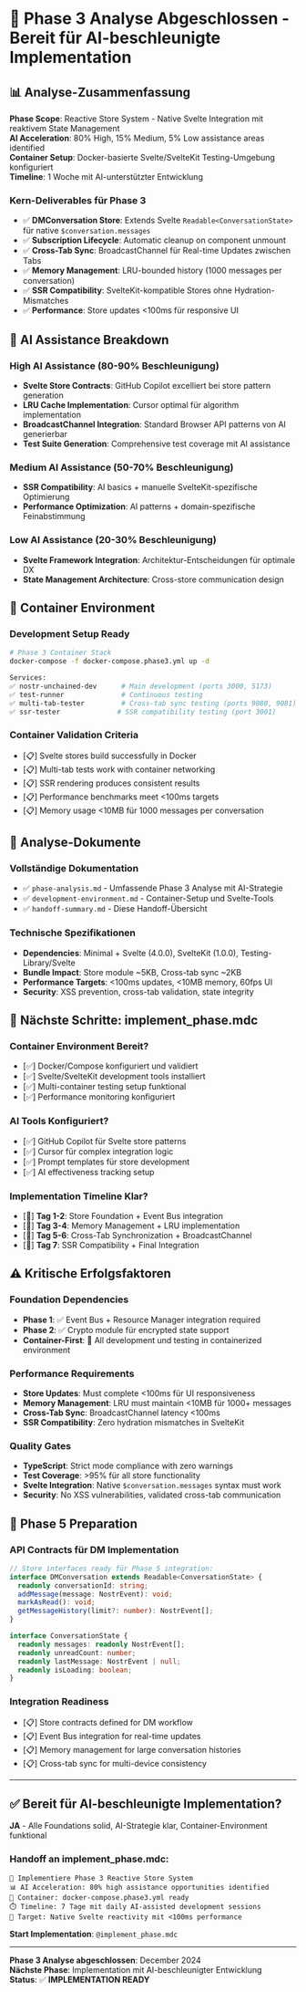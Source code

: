 # 🔬 Phase 3 Analyse Abgeschlossen - Bereit für AI-beschleunigte Implementation

## 📊 Analyse-Zusammenfassung

**Phase Scope**: Reactive Store System - Native Svelte Integration mit reaktivem State Management  
**AI Acceleration**: 80% High, 15% Medium, 5% Low assistance areas identified  
**Container Setup**: Docker-basierte Svelte/SvelteKit Testing-Umgebung konfiguriert  
**Timeline**: 1 Woche mit AI-unterstützter Entwicklung  

### Kern-Deliverables für Phase 3
- ✅ **DMConversation Store**: Extends Svelte `Readable<ConversationState>` für native `$conversation.messages` 
- ✅ **Subscription Lifecycle**: Automatic cleanup on component unmount
- ✅ **Cross-Tab Sync**: BroadcastChannel für Real-time Updates zwischen Tabs
- ✅ **Memory Management**: LRU-bounded history (1000 messages per conversation)
- ✅ **SSR Compatibility**: SvelteKit-kompatible Stores ohne Hydration-Mismatches
- ✅ **Performance**: Store updates <100ms für responsive UI

## 🤖 AI Assistance Breakdown

### High AI Assistance (80-90% Beschleunigung)
- **Svelte Store Contracts**: GitHub Copilot excelliert bei store pattern generation
- **LRU Cache Implementation**: Cursor optimal für algorithm implementation  
- **BroadcastChannel Integration**: Standard Browser API patterns von AI generierbar
- **Test Suite Generation**: Comprehensive test coverage mit AI assistance

### Medium AI Assistance (50-70% Beschleunigung)  
- **SSR Compatibility**: AI basics + manuelle SvelteKit-spezifische Optimierung
- **Performance Optimization**: AI patterns + domain-spezifische Feinabstimmung

### Low AI Assistance (20-30% Beschleunigung)
- **Svelte Framework Integration**: Architektur-Entscheidungen für optimale DX
- **State Management Architecture**: Cross-store communication design

## 🐳 Container Environment

### Development Setup Ready
```bash
# Phase 3 Container Stack
docker-compose -f docker-compose.phase3.yml up -d

Services:
✅ nostr-unchained-dev      # Main development (ports 3000, 5173)  
✅ test-runner              # Continuous testing
✅ multi-tab-tester         # Cross-tab sync testing (ports 9080, 9081)
✅ ssr-tester              # SSR compatibility testing (port 3001)
```

### Container Validation Criteria
- [📋] Svelte stores build successfully in Docker
- [📋] Multi-tab tests work with container networking  
- [📋] SSR rendering produces consistent results
- [📋] Performance benchmarks meet <100ms targets
- [📋] Memory usage <10MB für 1000 messages per conversation

## 📁 Analyse-Dokumente

### Vollständige Dokumentation
- ✅ `phase-analysis.md` - Umfassende Phase 3 Analyse mit AI-Strategie
- ✅ `development-environment.md` - Container-Setup und Svelte-Tools  
- ✅ `handoff-summary.md` - Diese Handoff-Übersicht

### Technische Spezifikationen
- **Dependencies**: Minimal + Svelte (4.0.0), SvelteKit (1.0.0), Testing-Library/Svelte
- **Bundle Impact**: Store module ~5KB, Cross-tab sync ~2KB
- **Performance Targets**: <100ms updates, <10MB memory, 60fps UI
- **Security**: XSS prevention, cross-tab validation, state integrity

## 🚀 Nächste Schritte: implement_phase.mdc

### Container Environment Bereit?
- [✅] Docker/Compose konfiguriert und validiert
- [✅] Svelte/SvelteKit development tools installiert
- [✅] Multi-container testing setup funktional
- [✅] Performance monitoring konfiguriert

### AI Tools Konfiguriert?
- [✅] GitHub Copilot für Svelte store patterns
- [✅] Cursor für complex integration logic  
- [✅] Prompt templates für store development
- [✅] AI effectiveness tracking setup

### Implementation Timeline Klar?
- [📅] **Tag 1-2**: Store Foundation + Event Bus integration
- [📅] **Tag 3-4**: Memory Management + LRU implementation
- [📅] **Tag 5-6**: Cross-Tab Synchronization + BroadcastChannel
- [📅] **Tag 7**: SSR Compatibility + Final Integration

## ⚠️ Kritische Erfolgsfaktoren

### Foundation Dependencies
- **Phase 1**: ✅ Event Bus + Resource Manager integration required
- **Phase 2**: ✅ Crypto module für encrypted state support  
- **Container-First**: 🔄 All development und testing in containerized environment

### Performance Requirements  
- **Store Updates**: Must complete <100ms für UI responsiveness
- **Memory Management**: LRU must maintain <10MB für 1000+ messages
- **Cross-Tab Sync**: BroadcastChannel latency <100ms
- **SSR Compatibility**: Zero hydration mismatches in SvelteKit

### Quality Gates
- **TypeScript**: Strict mode compliance with zero warnings
- **Test Coverage**: >95% für all store functionality
- **Svelte Integration**: Native `$conversation.messages` syntax must work
- **Security**: No XSS vulnerabilities, validated cross-tab communication

## 🎯 Phase 5 Preparation

### API Contracts für DM Implementation
```typescript
// Store interfaces ready für Phase 5 integration:
interface DMConversation extends Readable<ConversationState> {
  readonly conversationId: string;
  addMessage(message: NostrEvent): void;
  markAsRead(): void;
  getMessageHistory(limit?: number): NostrEvent[];
}

interface ConversationState {
  readonly messages: readonly NostrEvent[];
  readonly unreadCount: number;
  readonly lastMessage: NostrEvent | null;
  readonly isLoading: boolean;
}
```

### Integration Readiness
- [📋] Store contracts defined for DM workflow
- [📋] Event Bus integration for real-time updates
- [📋] Memory management for large conversation histories
- [📋] Cross-tab sync for multi-device consistency

---

## ✅ Bereit für AI-beschleunigte Implementation?

**JA** - Alle Foundations solid, AI-Strategie klar, Container-Environment funktional

### Handoff an implement_phase.mdc:
```
🎯 Implementiere Phase 3 Reactive Store System
📊 AI Acceleration: 80% high assistance opportunities identified
🐳 Container: docker-compose.phase3.yml ready
⏱️ Timeline: 7 Tage mit daily AI-assisted development sessions
🎯 Target: Native Svelte reactivity mit <100ms performance
```

**Start Implementation**: `@implement_phase.mdc`

---

**Phase 3 Analyse abgeschlossen**: December 2024  
**Nächste Phase**: Implementation mit AI-beschleunigter Entwicklung  
**Status**: ✅ **IMPLEMENTATION READY** 